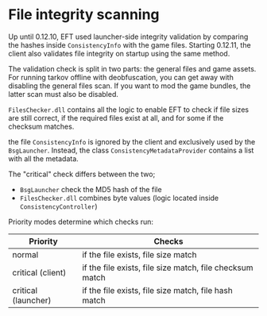 # File integrity scanning

Up until 0.12.10, EFT used launcher-side integrity validation by comparing the
hashes inside `ConsistencyInfo` with the game files. Starting 0.12.11, the
client also validates file integrity on startup using the same method.

The validation check is split in two parts: the general files and game assets.
For running tarkov offline with deobfuscation, you can get away with disabling
the general files scan. If you want to mod the game bundles, the latter scan
must also be disabled.

`FilesChecker.dll` contains all the logic to enable EFT to check if file sizes
are still correct, if the required files exist at all, and for some if the
checksum matches.

the file `ConsistencyInfo` is ignored by the client and exclusively used by the
`BsgLauncher`. Instead, the class `ConsistencyMetadataProvider` contains a list
with all the metadata.

The "critical" check differs between the two;

- `BsgLauncher` check the MD5 hash of the file
- `FilesChecker.dll` combines byte values (logic located inside
  `ConsistencyController`)

Priority modes determine which checks run:

**Priority**        | **Checks**
------------------- | --------------------------------------------------------
normal              | if the file exists, file size match
critical (client)   | if the file exists, file size match, file checksum match
critical (launcher) | if the file exists, file size match, file hash match

